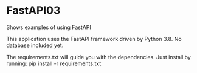 # FastAPI03

Shows examples of using FastAPI


This application uses the FastAPI framework driven by Python 3.8.
No database included yet.

The requirements.txt will guide you with the dependencies. Just install by running:
pip install -r requirements.txt
